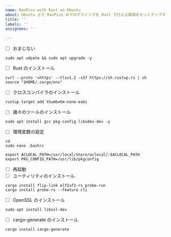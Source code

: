 ```yaml
---
name: RasPico with Rust on Ubuntu
about: Ubuntu 上で RasPico のプログラミングを Rust で行える環境をセットアップする手順
title: ''
labels: ''
assignees: ''

---
```


- [ ] おまじない
```
sudo apt udpate && sudo apt upgrade -y
```
- [ ] Rust のインストール
```
curl --proto '=https' --tlsv1.2 -sSf https://sh.rustup.rs | sh
source "$HOME/.cargo/env"
```
- [ ] クロスコンパイラのインストール
```
rustup target add thumbv6m-none-eabi
```
- [ ] 諸々のツールのインストール
```
sudo apt install gcc pkg-config libudev-dev -y
```
- [ ] 環境変数の設定
```
cd
sudo nano .bashrc
```
```
export ACLOCAL_PATH=/usr/local/share/aclocal/:$ACLOCAL_PATH
export PKG_CONFIG_PATH=/usr/lib/pkgconfig
```
- [ ] 再起動
- [ ] ユーティリティのインストール
```
cargo install flip-link elf2uf2-rs probe-run
cargo install probe-rs --feature cli
```
- [ ] OpenSSL のインストール
```
sudo apt install libssl-dev
```
- [ ] cargo-generate のインストール
```
cargo install cargo-generate
```
